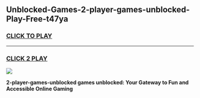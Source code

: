 
## Unblocked-Games-2-player-games-unblocked-Play-Free-t47ya
<h3>
<a href="https://premium76.site?title=2-player-games-unblocked&ref=17A">CLICK TO PLAY</a></h3>
<hr>

<h3>
<a href="https://premium76.site?title=2-player-games-unblocked&ref=17A">CLICK 2 PLAY</a>
  
</h3>

<a href="https://premium76.site?title=2-player-games-unblocked&ref=17A"><img src="https://clearcache.store/games.png"></a>


**2-player-games-unblocked games unblocked: Your Gateway to Fun and Accessible Online Gaming**

